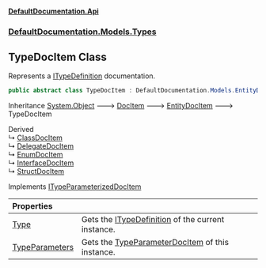#### [DefaultDocumentation\.Api](../../../../index.md 'index')
### [DefaultDocumentation\.Models\.Types](../../../../index.md#DefaultDocumentation.Models.Types 'DefaultDocumentation\.Models\.Types')

## TypeDocItem Class

Represents a [ITypeDefinition](https://github.com/icsharpcode/ILSpy 'ICSharpCode\.Decompiler\.TypeSystem\.ITypeDefinition') documentation\.

```csharp
public abstract class TypeDocItem : DefaultDocumentation.Models.EntityDocItem, DefaultDocumentation.Models.ITypeParameterizedDocItem
```

Inheritance [System\.Object](https://learn.microsoft.com/en-us/dotnet/api/system.object 'System\.Object') &#129106; [DocItem](../../DocItem/index.md 'DefaultDocumentation\.Models\.DocItem') &#129106; [EntityDocItem](../../EntityDocItem/index.md 'DefaultDocumentation\.Models\.EntityDocItem') &#129106; TypeDocItem

Derived  
&#8627; [ClassDocItem](../ClassDocItem/index.md 'DefaultDocumentation\.Models\.Types\.ClassDocItem')  
&#8627; [DelegateDocItem](../DelegateDocItem/index.md 'DefaultDocumentation\.Models\.Types\.DelegateDocItem')  
&#8627; [EnumDocItem](../EnumDocItem/index.md 'DefaultDocumentation\.Models\.Types\.EnumDocItem')  
&#8627; [InterfaceDocItem](../InterfaceDocItem/index.md 'DefaultDocumentation\.Models\.Types\.InterfaceDocItem')  
&#8627; [StructDocItem](../StructDocItem/index.md 'DefaultDocumentation\.Models\.Types\.StructDocItem')

Implements [ITypeParameterizedDocItem](../../ITypeParameterizedDocItem/index.md 'DefaultDocumentation\.Models\.ITypeParameterizedDocItem')

| Properties | |
| :--- | :--- |
| [Type](Type.md 'DefaultDocumentation\.Models\.Types\.TypeDocItem\.Type') | Gets the [ITypeDefinition](https://github.com/icsharpcode/ILSpy 'ICSharpCode\.Decompiler\.TypeSystem\.ITypeDefinition') of the current instance\. |
| [TypeParameters](TypeParameters.md 'DefaultDocumentation\.Models\.Types\.TypeDocItem\.TypeParameters') | Gets the [TypeParameterDocItem](../../Parameters/TypeParameterDocItem/index.md 'DefaultDocumentation\.Models\.Parameters\.TypeParameterDocItem') of this instance\. |
